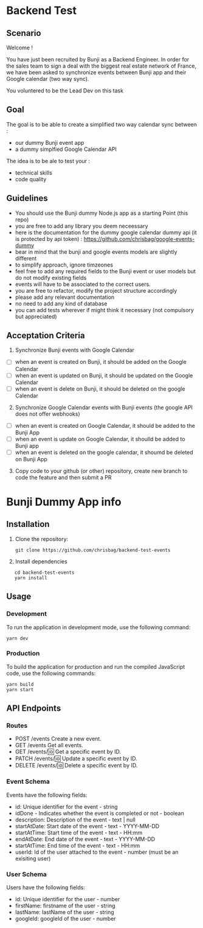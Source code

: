 # Backend Test

## Scenario

Welcome !

You have just been recruited by Bunji as a Backend Engineer.
In order for the sales team to sign a deal with the biggest real estate network of France, we have been asked to
synchronize events between Bunji app and their Google calendar (two way sync).

You voluntered to be the Lead Dev on this task

## Goal

The goal is to be able to create a simplified two way calendar sync between :

- our dummy Bunji event app
- a dummy simplfied Google Calendar API

The idea is to be ale to test your :

- technical skills
- code quality

## Guidelines

- You should use the Bunji dummy Node.js app as a starting Point (this repo)
- you are free to add any library you deem neceessary
- here is the documentation for the dummy google calendar dummy api (it is protected by api token) : https://github.com/chrisbag/google-events-dummy
- bear in mind that the bunji and google events models are slightly different
- to simplify approach, ignore timzeones
- feel free to add any required fields to the Bunji event or user models but do not modify existing fields
- events will have to be associated to the correct users.
- you are free to refactor, modify the project structure accordingly
- please add any relevant documentation
- no need to add any kind of database
- you can add tests wherever if might think it necessary (not compulsory but appreciated)

## Acceptation Criteria

1. Synchronize Bunji events with Google Calendar

- [ ] when an event is created on Bunji, it should be added on the Google Calendar
- [ ] when an event is updated on Bunji, it should be updated on the Google Calendar
- [ ] when an event is delete on Bunji, it should be deleted on the google Calendar

2. Synchronize Google Calendar events with Bunji events (the google API does not offer webhooks)

- [ ] when an event is created on Google Calendar, it should be added to the Bunji App
- [ ] when an event is update on Google Calendar, it shoulld be added to Bunji app
- [ ] when an event is deleted on the google calendar, it shoumd be deleted on Bunji App

3. Copy code to your github (or other) repository, create new branch to code the feature and then submit a PR

# Bunji Dummy App info

## Installation

1. Clone the repository:

   ```
   git clone https://github.com/chrisbag/backend-test-events
   ```

2. Install dependencies

```
   cd backend-test-events
   yarn install
```

## Usage

### Development

To run the application in development mode, use the following command:

```
yarn dev
```

### Production

To build the application for production and run the compiled JavaScript code, use the following commands:

```
yarn build
yarn start
```

## API Endpoints

### Routes

- POST /events Create a new event.
- GET /events Get all events.
- GET /events/:id: Get a specific event by ID.
- PATCH /events/:id: Update a specific event by ID.
- DELETE /events/:id: Delete a specific event by ID.

### Event Schema

Events have the following fields:

- id: Unique identifier for the event - string
- idDone - Indicates whether the event is completed or not - boolean
- description: Description of the event - text | null
- startAtDate: Start date of the event - text - YYYY-MM-DD
- startAtTime: Start time of the event - text - HH:mm
- endAtDate: End date of the event - text - YYYY-MM-DD
- startAtTime: End time of the event - text - HH:mm
- userId: Id of the user attached to the event - number (must be an exisiting user)

### User Schema

Users have the following fields:

- id: Unique identifier for the user - number
- firstName: firstname of the user - string
- lastName: lastName of the user - string
- googleId: googleId of the user - number
